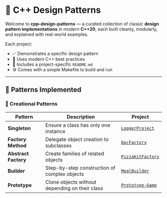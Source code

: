 # 🎯 C++ Design Patterns

Welcome to **cpp-design-patterns** — a curated collection of classic **design pattern implementations** in modern **C++20**, each built cleanly, modularly, and explained with real-world examples.

Each project:
- ✅ Demonstrates a specific design pattern
- 🧱 Uses modern C++ best practices
- 📝 Includes a project-specific `README.md`
- ⚙️ Comes with a simple Makefile to build and run

---

## 📁 Patterns Implemented

### 🔨 Creational Patterns

| Pattern              | Description                                    | Project                                                             |
|----------------------|------------------------------------------------|---------------------------------------------------------------------|
| **Singleton**        | Ensure a class has only one instance           | [`LoggerProject`](./Creational/Singleton/README.md)                 |
| **Factory Method**   | Delegate object creation to subclasses         | [`DocFactory`](./Creational/FactoryMethod/README.md)                |
| **Abstract Factory** | Create families of related objects             | [`PizzaKitFactory`](./Creational/AbstractFactory/README.md)         |
| **Builder**          | Step-by-step construction of complex objects   | [`MealBuilder`](./Creational/Builder/README.md)                     |
| **Prototype**        | Clone objects without depending on their class | [`Prototype-Game`](./Creational/Prototype/Prototype-Game/README.md) |
